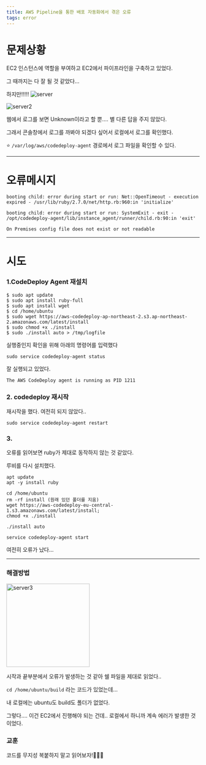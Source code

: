 ```yaml
---
title: AWS Pipeline을 통한 배포 자동화에서 겪은 오류
tags: error
---
```


# 문제상황
EC2 인스턴스에 역할을 부여하고 EC2에서 파이프라인을 구축하고 있었다.

그 때까지는 다 잘 될 것 같았다...

하지만!!!!!
![server](https://user-images.githubusercontent.com/102038283/194276746-e2a37fdb-573c-496a-bd3d-23bb5b5d8805.png)

![server2](https://user-images.githubusercontent.com/102038283/194277194-98499a27-a755-4a8b-86a7-fc0f0a015650.png)

웹에서 로그를 보면 Unknown이라고 할 뿐.... 별 다른 답을 주지 않았다.

그래서 콘솔창에서 로그를 까봐야 되겠다 싶어서 로컬에서 로그를 확인했다.

⭐ `/var/log/aws/codedeploy-agent` 경로에서 로그 파일을 확인할 수 있다.

---

# 오류메시지

`booting child: error during start or run: Net::OpenTimeout - execution expired - /usr/lib/ruby/2.7.0/net/http.rb:960:in 'initialize'`

`booting child: error during start or run: SystemExit - exit - /opt/codedeploy-agent/lib/instance_agent/runner/child.rb:90:in 'exit'`

`On Premises config file does not exist or not readable`

---

# 시도

### 1.CodeDeploy Agent 재설치
```
$ sudo apt update
$ sudo apt install ruby-full
$ sudo apt install wget
$ cd /home/ubuntu
$ sudo wget https://aws-codedeploy-ap-northeast-2.s3.ap-northeast-2.amazonaws.com/latest/install
$ sudo chmod +x ./install
$ sudo ./install auto > /tmp/logfile
```

실행중인지 확인을 위해 아래의 명령어를 입력했다

`sudo service codedeploy-agent status`

잘 실행되고 있었다.

`The AWS CodeDeploy agent is running as PID 1211`

### 2. codedeploy 재시작

재시작을 했다. 여전히 되지 않았다..

`sudo service codedeploy-agent restart`

### 3.

오류를 읽어보면 ruby가 제대로 동작하지 않는 것 같았다.

루비를 다시 설치했다.

```
apt update
apt -y install ruby

cd /home/ubuntu
rm -rf install (원래 있던 폴더를 지움)
wget https://aws-codedeploy-eu-central-1.s3.amazonaws.com/latest/install;
chmod +x ./install

./install auto

service codedeploy-agent start
```

여전히 오류가 났다...

---

### 해결방법

<img width="217" alt="server3" src="https://user-images.githubusercontent.com/102038283/194446155-66d75d3b-c91a-4f7e-a084-4bf5c9ae9464.png">

시작과 끝부분에서 오류가 발생하는 것 같아 쉘 파일을 제대로 읽었다..

`cd /home/ubuntu/build` 라는 코드가 있었는데...

내 로컬에는 ubuntu도 build도 폴더가 없었다.

그렇다.... 이건 EC2에서 진행해야 되는 건데.. 로컬에서 하니까 계속 에러가 발생한 것이었다.

### 교훈

코드를 무지성 복붙하지 말고 읽어보자!🥲🥲🥲
